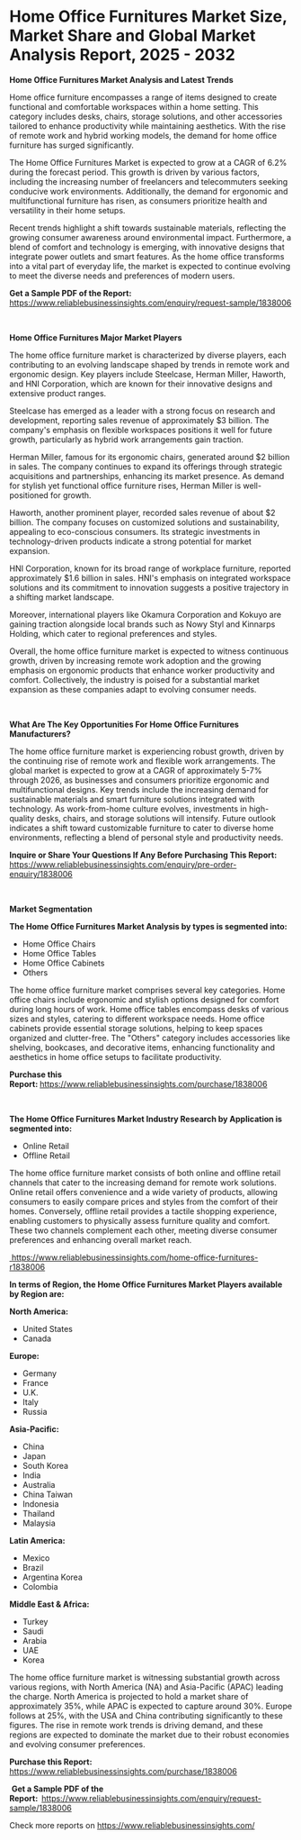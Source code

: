 <p><h1>Home Office Furnitures Market Size, Market Share and Global Market Analysis Report, 2025 - 2032</h1></p><p><strong>Home Office Furnitures Market Analysis and Latest Trends</strong></p>
<p><p>Home office furniture encompasses a range of items designed to create functional and comfortable workspaces within a home setting. This category includes desks, chairs, storage solutions, and other accessories tailored to enhance productivity while maintaining aesthetics. With the rise of remote work and hybrid working models, the demand for home office furniture has surged significantly.</p><p>The Home Office Furnitures Market is expected to grow at a CAGR of 6.2% during the forecast period. This growth is driven by various factors, including the increasing number of freelancers and telecommuters seeking conducive work environments. Additionally, the demand for ergonomic and multifunctional furniture has risen, as consumers prioritize health and versatility in their home setups.</p><p>Recent trends highlight a shift towards sustainable materials, reflecting the growing consumer awareness around environmental impact. Furthermore, a blend of comfort and technology is emerging, with innovative designs that integrate power outlets and smart features. As the home office transforms into a vital part of everyday life, the market is expected to continue evolving to meet the diverse needs and preferences of modern users.</p></p>
<p><strong>Get a Sample PDF of the Report:&nbsp;</strong> <a href="https://www.reliablebusinessinsights.com/enquiry/request-sample/1838006?utm_campaign=3048&utm_medium=2&utm_source=Github&utm_content=ia&utm_term=04042025&utm_id=home-office-furnitures">https://www.reliablebusinessinsights.com/enquiry/request-sample/1838006</a></p>
<p>&nbsp;</p>
<p><strong>Home Office Furnitures Major Market Players</strong></p>
<p><p>The home office furniture market is characterized by diverse players, each contributing to an evolving landscape shaped by trends in remote work and ergonomic design. Key players include Steelcase, Herman Miller, Haworth, and HNI Corporation, which are known for their innovative designs and extensive product ranges.</p><p>Steelcase has emerged as a leader with a strong focus on research and development, reporting sales revenue of approximately $3 billion. The company's emphasis on flexible workspaces positions it well for future growth, particularly as hybrid work arrangements gain traction.</p><p>Herman Miller, famous for its ergonomic chairs, generated around $2 billion in sales. The company continues to expand its offerings through strategic acquisitions and partnerships, enhancing its market presence. As demand for stylish yet functional office furniture rises, Herman Miller is well-positioned for growth.</p><p>Haworth, another prominent player, recorded sales revenue of about $2 billion. The company focuses on customized solutions and sustainability, appealing to eco-conscious consumers. Its strategic investments in technology-driven products indicate a strong potential for market expansion.</p><p>HNI Corporation, known for its broad range of workplace furniture, reported approximately $1.6 billion in sales. HNI's emphasis on integrated workspace solutions and its commitment to innovation suggests a positive trajectory in a shifting market landscape.</p><p>Moreover, international players like Okamura Corporation and Kokuyo are gaining traction alongside local brands such as Nowy Styl and Kinnarps Holding, which cater to regional preferences and styles. </p><p>Overall, the home office furniture market is expected to witness continuous growth, driven by increasing remote work adoption and the growing emphasis on ergonomic products that enhance worker productivity and comfort. Collectively, the industry is poised for a substantial market expansion as these companies adapt to evolving consumer needs.</p></p>
<p>&nbsp;</p>
<p><strong>What Are The Key Opportunities For Home Office Furnitures Manufacturers?</strong></p>
<p><p>The home office furniture market is experiencing robust growth, driven by the continuing rise of remote work and flexible work arrangements. The global market is expected to grow at a CAGR of approximately 5-7% through 2026, as businesses and consumers prioritize ergonomic and multifunctional designs. Key trends include the increasing demand for sustainable materials and smart furniture solutions integrated with technology. As work-from-home culture evolves, investments in high-quality desks, chairs, and storage solutions will intensify. Future outlook indicates a shift toward customizable furniture to cater to diverse home environments, reflecting a blend of personal style and productivity needs.</p></p>
<p><strong>Inquire or Share Your Questions If Any Before Purchasing This Report:</strong> <a href="https://www.reliablebusinessinsights.com/enquiry/pre-order-enquiry/1838006?utm_campaign=3048&utm_medium=2&utm_source=Github&utm_content=ia&utm_term=04042025&utm_id=home-office-furnitures">https://www.reliablebusinessinsights.com/enquiry/pre-order-enquiry/1838006</a></p>
<p>&nbsp;</p>
<p><strong>Market Segmentation</strong></p>
<p><strong>The Home Office Furnitures Market Analysis by types is segmented into:</strong></p>
<p><ul><li>Home Office Chairs</li><li>Home Office Tables</li><li>Home Office Cabinets</li><li>Others</li></ul></p>
<p><p>The home office furniture market comprises several key categories. Home office chairs include ergonomic and stylish options designed for comfort during long hours of work. Home office tables encompass desks of various sizes and styles, catering to different workspace needs. Home office cabinets provide essential storage solutions, helping to keep spaces organized and clutter-free. The "Others" category includes accessories like shelving, bookcases, and decorative items, enhancing functionality and aesthetics in home office setups to facilitate productivity.</p></p>
<p><strong>Purchase this Report:&nbsp;</strong><a href="https://www.reliablebusinessinsights.com/purchase/1838006?utm_campaign=3048&utm_medium=2&utm_source=Github&utm_content=ia&utm_term=04042025&utm_id=home-office-furnitures">https://www.reliablebusinessinsights.com/purchase/1838006</a></p>
<p>&nbsp;</p>
<p><strong>The Home Office Furnitures Market Industry Research by Application is segmented into:</strong></p>
<p><ul><li>Online Retail</li><li>Offline Retail</li></ul></p>
<p><p>The home office furniture market consists of both online and offline retail channels that cater to the increasing demand for remote work solutions. Online retail offers convenience and a wide variety of products, allowing consumers to easily compare prices and styles from the comfort of their homes. Conversely, offline retail provides a tactile shopping experience, enabling customers to physically assess furniture quality and comfort. These two channels complement each other, meeting diverse consumer preferences and enhancing overall market reach.</p></p>
<p><a href="https://www.reliablebusinessinsights.com/home-office-furnitures-r1838006?utm_campaign=3048&utm_medium=2&utm_source=Github&utm_content=ia&utm_term=04042025&utm_id=home-office-furnitures">&nbsp;https://www.reliablebusinessinsights.com/home-office-furnitures-r1838006</a></p>
<p><strong>In terms of Region, the Home Office Furnitures Market Players available by Region are:</strong></p>
<p>
    <p> <strong> North America: </strong>
        <ul>
            <li>United States</li>
            <li>Canada</li>
        </ul>
        </p> 
    <p> <strong> Europe: </strong>
        <ul>
            <li>Germany</li>
            <li>France</li>
            <li>U.K.</li>
            <li>Italy</li>
            <li>Russia</li>
        </ul>
        </p> 
    <p> <strong> Asia-Pacific: </strong>
        <ul>
            <li>China</li>
            <li>Japan</li>
            <li>South Korea</li>
            <li>India</li>
            <li>Australia</li>
            <li>China Taiwan</li>
            <li>Indonesia</li>
            <li>Thailand</li>
            <li>Malaysia</li>
        </ul>
        </p> 
    <p> <strong> Latin America: </strong>
        <ul>
            <li>Mexico</li>
            <li>Brazil</li>
            <li>Argentina Korea</li>
            <li>Colombia</li>
        </ul>
        </p> 
    <p> <strong> Middle East & Africa: </strong>
        <ul>
            <li>Turkey</li>
            <li>Saudi</li>
            <li>Arabia</li>
            <li>UAE</li>
            <li>Korea</li>
        </ul>
    </p>
    </p>
<p><p>The home office furniture market is witnessing substantial growth across various regions, with North America (NA) and Asia-Pacific (APAC) leading the charge. North America is projected to hold a market share of approximately 35%, while APAC is expected to capture around 30%. Europe follows at 25%, with the USA and China contributing significantly to these figures. The rise in remote work trends is driving demand, and these regions are expected to dominate the market due to their robust economies and evolving consumer preferences.</p></p>
<p><strong>Purchase this Report: </strong><a href="https://www.reliablebusinessinsights.com/purchase/1838006?utm_campaign=3048&utm_medium=2&utm_source=Github&utm_content=ia&utm_term=04042025&utm_id=home-office-furnitures">https://www.reliablebusinessinsights.com/purchase/1838006</a></p>
<p>&nbsp;<strong>Get a Sample PDF of the Report:&nbsp;&nbsp;</strong><a href="https://www.reliablebusinessinsights.com/enquiry/request-sample/1838006?utm_campaign=3048&utm_medium=2&utm_source=Github&utm_content=ia&utm_term=04042025&utm_id=home-office-furnitures">https://www.reliablebusinessinsights.com/enquiry/request-sample/1838006</a></p>
<p><strong></strong></p>
<p>Check more reports on <a href="https://www.reliablebusinessinsights.com/?utm_campaign=3048&utm_medium=2&utm_source=Github&utm_content=ia&utm_term=04042025&utm_id=home-office-furnitures">https://www.reliablebusinessinsights.com/</a></p>